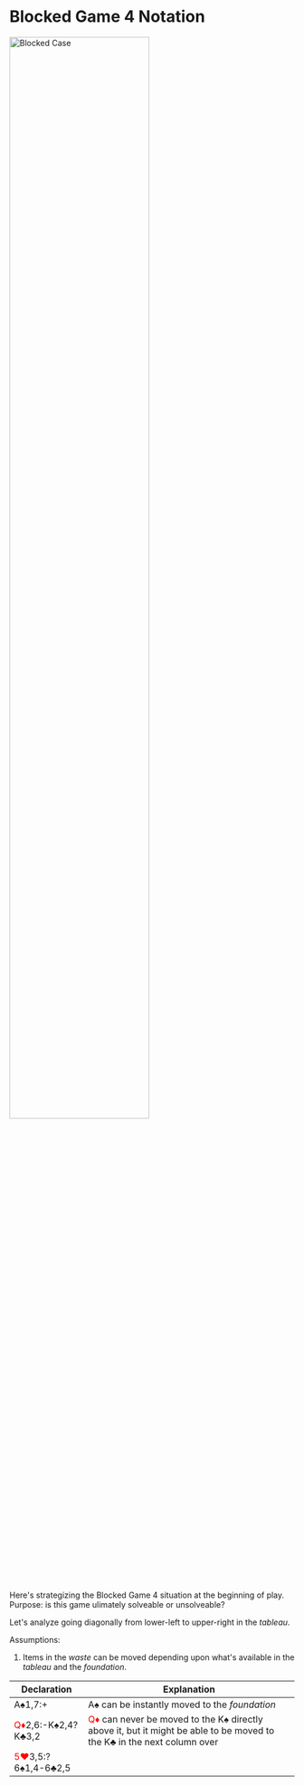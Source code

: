 # Blocked Game 4 Notation

<img src="BlockedGame4Start.png" alt="Blocked Case" width="70%" height="70%">

Here's strategizing the Blocked Game 4 situation at the beginning of play.  Purpose: is this game ulimately solveable or unsolveable?

Let's analyze going diagonally from lower-left to upper-right in the *tableau*.

Assumptions:

1. Items in the *waste* can be moved depending upon what's available in the *tableau* and the *foundation*.

| **Declaration**                                   | **Explanation**                                                                                                                                      |
|---------------------------------------------------|------------------------------------------------------------------------------------------------------------------------------------------------------|
| A♠️1,7:+                                           | A♠️ can be instantly moved to the *foundation*                                                                                                        |
| <span style="color:red">Q♦️</span>2,6:-K♠️2,4?K♣️3,2 | <span style="color:red">Q♦️</span> can never be moved to the K♠️ directly above it, but it might be able to be moved to the K♣️ in the next column over |
| <span style="color:red">5❤️</span>3,5:?6♠️1,4-6♣️2,5 |                                                                                                                                                      |

